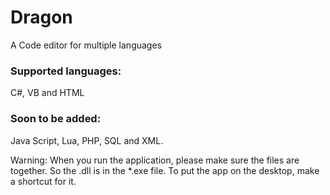 # Dragon
A Code editor for multiple languages

### Supported languages:
C#, VB and HTML

### Soon to be added:
Java Script, Lua, PHP, SQL and XML.

Warning:
When you run the application, please make sure the files are together. So the .dll is in the *.exe file. To put the app on the desktop, make a shortcut for it.
